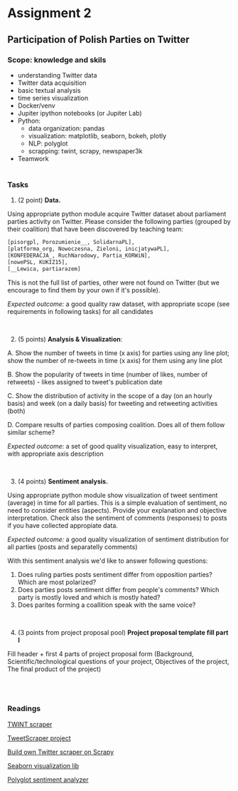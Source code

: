 # Assignment 2
## Participation of Polish Parties on Twitter

### Scope: knowledge and skils
* understanding Twitter data
* Twitter data acquisition
* basic textual analysis
* time series visualization 
* Docker/venv
* Jupiter ipython notebooks (or Jupiter Lab)
* Python:  
	* data organization: pandas
	* visualization: matplotlib, seaborn, bokeh, plotly
	* NLP: polyglot 
	* scrapping: twint, scrapy, newspaper3k
* Teamwork
<br><br>

### Tasks

1. (2 point) **Data.** 

Using appropriate python module acquire Twitter dataset about parliament parties activity on Twitter. Please consider the following parties (grouped by their coalition) that have been discovered by teaching team: 
```python
[pisorgpl, Porozumienie__, SolidarnaPL], 
[platforma_org, Nowoczesna, Zieloni, inicjatywaPL], 
[KONFEDERACJA_, RuchNarodowy, Partia_KORWiN], 
[nowePSL, KUKIZ15],
[__Lewica, partiarazem]
```
This is not the full list of parties, other were not found on Twitter (but we encourage to find them by your own if it's possible).

*Expected outcome:* a good quality raw dataset, with appropriate scope (see requirements in following tasks) for all candidates

<br>

2. (5 points) **Analysis & Visualization**:

A. Show the number of tweets in time (x axis) for parties using any line plot; show the number of re-tweets in time (x axis) for them using any line plot

B. Show the popularity of tweets in time (number of likes, number of retweets) - likes assigned to tweet's publication date

C. Show the distribution of activity in the scope of a day (on an hourly basis) and week (on a daily basis) for tweeting and retweeting activities (both)

D. Compare results of parties composing coalition. Does all of them follow similar scheme?

*Expected outcome:* a set of good quality visualization, easy to interpret, with appropriate axis description 

<br>

3. (4 points) **Sentiment analysis.** 

Using appropriate python module show visualization of tweet sentiment (average) in time for all parties. This is a simple evaluation of sentiment, no need to consider entities (aspects). Provide your explanation and objective interpretation. Check also the sentiment of comments (responses) to posts if you have collected appropiate data.

*Expected outcome:* a good quality visualization of sentiment distribution for all parties (posts and separatelly comments)

With this sentiment analysis we'd like to answer following questions:
1. Does ruling parties posts sentiment differ from opposition parties? Which are most polarized?
2. Does parties posts sentiment differ from people's comments? Which party is mostly loved and which is mostly hated?
3. Does parites forming a coallition speak with the same voice?


<br>

4. (3 points from project proposal pool) **Project proposal template fill part I**

Fill header + first 4 parts of project proposal form (Background, Scientific/technological questions of your project, Objectives of the project, The final product of the project)


<br><br>

### Readings
[TWINT scraper](https://github.com/twintproject/twint)

[TweetScraper project](https://github.com/jonbakerfish/TweetScraper)

[Build own Twitter scraper on Scrapy](https://amitupreti.com.np/posts/hands-on-web-scraping-building-your-own-twitter-dataset-with-python-and-scrapy/)

[Seaborn visualization lib](https://seaborn.pydata.org/)

[Polyglot sentiment analyzer](https://polyglot.readthedocs.io/en/latest/Sentiment.html)
